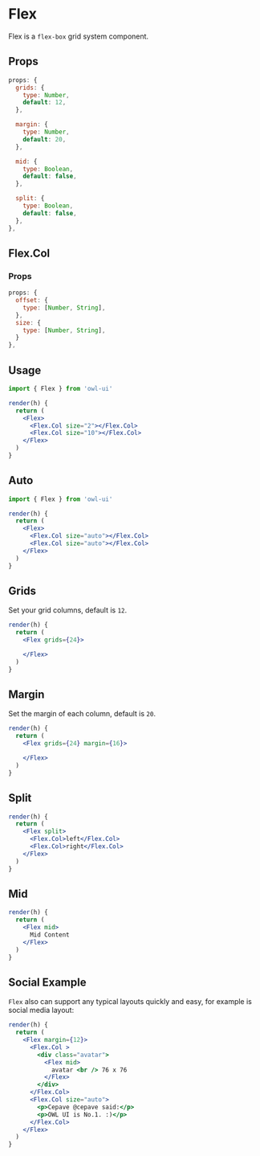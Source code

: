 # Flex

Flex is a `flex-box` grid system component.

## Props
```js
props: {
  grids: {
    type: Number,
    default: 12,
  },

  margin: {
    type: Number,
    default: 20,
  },

  mid: {
    type: Boolean,
    default: false,
  },

  split: {
    type: Boolean,
    default: false,
  },
},
```

## Flex.Col
### Props

```js
props: {
  offset: {
    type: [Number, String],
  },
  size: {
    type: [Number, String],
  }
},
```

## Usage

```jsx
import { Flex } from 'owl-ui'

render(h) {
  return (
    <Flex>
      <Flex.Col size="2"></Flex.Col>
      <Flex.Col size="10"></Flex.Col>
    </Flex>
  )
}
```

## Auto

```jsx
import { Flex } from 'owl-ui'

render(h) {
  return (
    <Flex>
      <Flex.Col size="auto"></Flex.Col>
      <Flex.Col size="auto"></Flex.Col>
    </Flex>
  )
}
```

## Grids
Set your grid columns, default is `12`.

```jsx
render(h) {
  return (
    <Flex grids={24}>

    </Flex>
  )
}
```

## Margin
Set the margin of each column, default is `20`.

```jsx
render(h) {
  return (
    <Flex grids={24} margin={16}>

    </Flex>
  )
}
```

## Split

```jsx
render(h) {
  return (
    <Flex split>
      <Flex.Col>left</Flex.Col>
      <Flex.Col>right</Flex.Col>
    </Flex>
  )
}
```

## Mid

```jsx
render(h) {
  return (
    <Flex mid>
      Mid Content
    </Flex>
  )
}
```

## Social Example
`Flex` also can support any typical layouts quickly and easy, for example is social media layout:

```jsx
render(h) {
  return (
    <Flex margin={12}>
      <Flex.Col >
        <div class="avatar">
          <Flex mid>
            avatar <br /> 76 x 76
          </Flex>
        </div>
      </Flex.Col>
      <Flex.Col size="auto">
        <p>Cepave @cepave said:</p>
        <p>OWL UI is No.1. :)</p>
      </Flex.Col>
    </Flex>
  )
}
```
